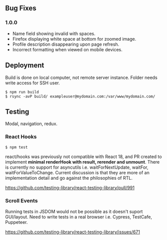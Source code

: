 ## Bug Fixes

### 1.0.0

- Name field showing invalid with spaces.
- Firefox displaying white space at bottom for zoomed image.
- Profile description disappearing upon page refresh.
- Incorrect formatting when viewed on mobile devices.

## Deployment

Build is done on local computer, not remote server instance. Folder needs write access for SSH user.

```console
$ npm run build
$ rsync -avP build/ exampleuser@mydomain.com:/var/www/mydomain.com/
```

## Testing

Modal, navigation, redux.

### React Hooks

```console
$ npm test
```

react/hooks was previously not compatible with React 18, and PR created to implement **minimal renderHook with result, rerender and unmount**. There is currently no support for asyncutils i.e. waitForNextUpdate, waitFor, waitForValueToChange. Current discussion is that they are more of an implementation detail and go against the philosophies of RTL.

https://github.com/testing-library/react-testing-library/pull/991


### Scroll Events

Running tests in JSDOM would not be possible as it doesn't suport GUI/layout. Need to write tests in a real browser i.e. Cypress, TestCafe, Puppeteer.

https://github.com/testing-library/react-testing-library/issues/671